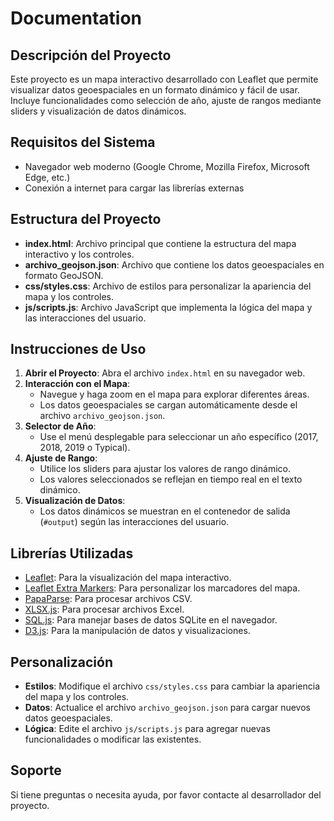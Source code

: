 # Documentation

## Descripción del Proyecto
Este proyecto es un mapa interactivo desarrollado con Leaflet que permite visualizar datos geoespaciales en un formato dinámico y fácil de usar. Incluye funcionalidades como selección de año, ajuste de rangos mediante sliders y visualización de datos dinámicos.

## Requisitos del Sistema
- Navegador web moderno (Google Chrome, Mozilla Firefox, Microsoft Edge, etc.)
- Conexión a internet para cargar las librerías externas

## Estructura del Proyecto
- **index.html**: Archivo principal que contiene la estructura del mapa interactivo y los controles.
- **archivo_geojson.json**: Archivo que contiene los datos geoespaciales en formato GeoJSON.
- **css/styles.css**: Archivo de estilos para personalizar la apariencia del mapa y los controles.
- **js/scripts.js**: Archivo JavaScript que implementa la lógica del mapa y las interacciones del usuario.

## Instrucciones de Uso
1. **Abrir el Proyecto**: Abra el archivo `index.html` en su navegador web.
2. **Interacción con el Mapa**:
   - Navegue y haga zoom en el mapa para explorar diferentes áreas.
   - Los datos geoespaciales se cargan automáticamente desde el archivo `archivo_geojson.json`.
3. **Selector de Año**:
   - Use el menú desplegable para seleccionar un año específico (2017, 2018, 2019 o Typical).
4. **Ajuste de Rango**:
   - Utilice los sliders para ajustar los valores de rango dinámico.
   - Los valores seleccionados se reflejan en tiempo real en el texto dinámico.
5. **Visualización de Datos**:
   - Los datos dinámicos se muestran en el contenedor de salida (`#output`) según las interacciones del usuario.

## Librerías Utilizadas
- [Leaflet](https://leafletjs.com/): Para la visualización del mapa interactivo.
- [Leaflet Extra Markers](https://github.com/coryasilva/Leaflet.ExtraMarkers): Para personalizar los marcadores del mapa.
- [PapaParse](https://www.papaparse.com/): Para procesar archivos CSV.
- [XLSX.js](https://github.com/SheetJS/sheetjs): Para procesar archivos Excel.
- [SQL.js](https://sql.js.org/): Para manejar bases de datos SQLite en el navegador.
- [D3.js](https://d3js.org/): Para la manipulación de datos y visualizaciones.

## Personalización
- **Estilos**: Modifique el archivo `css/styles.css` para cambiar la apariencia del mapa y los controles.
- **Datos**: Actualice el archivo `archivo_geojson.json` para cargar nuevos datos geoespaciales.
- **Lógica**: Edite el archivo `js/scripts.js` para agregar nuevas funcionalidades o modificar las existentes.

## Soporte
Si tiene preguntas o necesita ayuda, por favor contacte al desarrollador del proyecto.